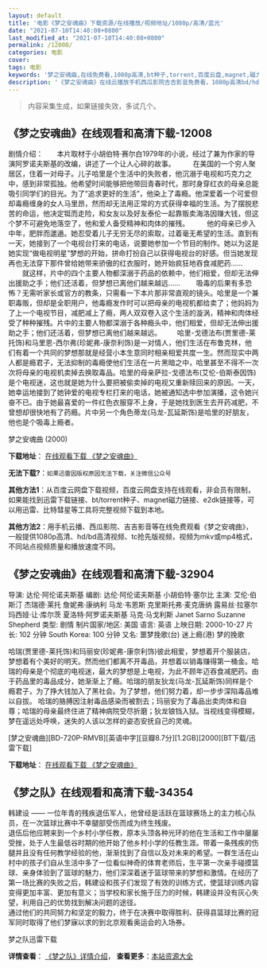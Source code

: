 ```yaml
---
layout: default
title: '电影《梦之安魂曲》下载资源/在线播放/视频地址/1080p/高清/蓝光'
date: "2021-07-10T14:40:08+0800"
last_modified_at: "2021-07-10T14:40:08+0800"
permalink: /12008/
categories: 电影
cover:
tags: 电影
keywords: '梦之安魂曲,在线免费看,1080p高清,bt种子,torrent,百度云盘,magnet,磁力链,迅雷下载资源'
description: '《梦之安魂曲》在线云播放手机西瓜影院吉吉影音免费看，1080p高清bd/hd未删减完整版和tc抢先枪版，mkv/mp4格式，附带bt/torrent种子、magnet/磁力链、百度云盘、网盘资源迅雷下载链接'
---
```


>内容采集生成，如果链接失效，多试几个。


## 《梦之安魂曲》在线观看和高清下载-12008

剧情介绍：　　本片取材于小胡伯特·赛尔白1979年的小说，经过了兼为作家的导演阿罗诺夫斯基的改编，讲述了一个让人心碎的故事。  　　在美国的一个穷人聚居区，住着一对母子。儿子哈里是个生活中的失败者，他沉溺于电视和巧克力之中，感到非常孤独。他希望时间能够把他带回青春时代，那时身穿红衣的母亲总能吸引同学们的目光。为了“追求更好的生活”，他染上了毒瘾。他深爱着一个可爱但却毒瘾缠身的女人马里昂，然而却无法用正常的方式获得幸福的生活。为了摆脱悲苦的命运，他决定铤而走险，和女友以及好友泰伦一起靠贩卖海洛因赚大钱，但这个梦不可避免地落空了，他和爱人备受精神和肉体的摧残。  　　他的母亲已步入中年，肥胖而邋遢。她忍受着儿子无穷无尽的索取，过着毫无希望的生活。直到有一天，她接到了一个电视台打来的电话，说要她参加一个节目的制作。她以为这是她实现“做电视明星”梦想的开始，拼命打扮自己以获得电视台的好感。但当她发现再也无法穿下那件曾给她带来骄傲的红衣服时，她开始疯狂地吞食减肥药……  　　就这样，片中的四个主要人物都深溺于药品的依赖中，他们相爱，但却无法伸出援助之手；他们还活着，但梦想已离他们越来越远…… 　　吸毒的后果有多恐怖？无需听家长或官方的教条，只需看一下本片那非常直观的镜头。哈里是一个兼职毒贩，但却是全职用户，他毒瘾发作时可以把母亲的电视机都给卖了；他妈妈为了上一个电视节目，减肥减上了瘾，两人双双卷入这个生活的漩涡，精神和肉体经受了种种摧残。片中的主要人物都深溺于各种瘾头中，他们相爱，但却无法伸出援助之手；他们还活着，但梦想已离他们越来越远。 　　哈里-戈德法布(贾里德-莱托饰)和马里恩-西尔弗(珍妮弗-康奈利饰)是一对情人，他们生活在布鲁克林，他们有着一个共同的梦想那就是经营小本生意同时相亲相爱共度一生。然而现实中两人都是瘾君子，无法抑制的毒瘾使他们生活在一片黑暗之中，哈里甚至不得不一次次将母亲的电视机卖掉去换取毒品。哈里的母亲萨拉-戈德法布(艾伦-伯斯泰因饰)是个电视迷，这也就是她为什么要把被偷卖掉的电视又重新赎回来的原因。一天，她幸运地接到了她钟爱的电视专栏打来的电话，她被通知选中参加演播，这令她兴奋不已。由于她最喜爱的一件红色衣服穿不上身，于是她找到医生去开药减肥，不曾想却很快地有了药瘾。片中另一个角色蒂龙(马龙-瓦延斯饰)是哈里的好朋友，他也是个吸毒上瘾者。


梦之安魂曲 (2000)

**下载地址**： [在线观看下载 《梦之安魂曲》](https://www.btbtdy.me/btdy/dy7308.html) 


**无法下载?**：`如果迅雷因版权原因无法下载，关注微信公众号 `

**其他方法1**：从百度云网盘下载视频，百度云网盘支持在线观看，非会员有限制，如果能找到迅雷下载链接、bt/torrent种子、magnet磁力链接、e2dk链接等，可以用迅雷、比特彗星等工具将完整视频下载到本地。

**其他方法2**：用手机云播、西瓜影院、吉吉影音等在线免费观看《梦之安魂曲》，一般提供1080p高清、hd/bd高清视频、tc抢先版视频，视频为mkv或mp4格式，不同站点视频质量和播放速度不同。


## 《梦之安魂曲》在线观看和高清下载-32904

导演: 达伦·阿伦诺夫斯基 编剧: 达伦·阿伦诺夫斯基 小胡伯特·塞尔比 主演: 艾伦·伯斯汀 杰瑞德·莱托 詹妮弗·康纳利 马龙·韦恩斯 克里斯托弗·麦克唐纳 露易丝·拉塞尔 玛西娅·让·库尔茨 夏洛特·阿罗诺夫斯基 马克·马戈利斯 Janet Sarno Suzanne Shepherd 类型: 剧情 制片国家/地区: 美国 语言: 英语 上映日期: 2000-10-27 片长: 102 分钟 South Korea: 100 分钟 又名: 噩梦挽歌(台) 迷上瘾(港) 梦的挽歌

哈瑞(贾里德-莱托饰)和玛丽安(珍妮弗-康奈利饰)彼此相爱，梦想着开个服装店，梦想着有个美好的明天。然而他们都离不开毒品，并想着以销毒赚得第一桶金。哈瑞的母亲是个彻底的电视迷，最大的梦想是上电视，为此不顾年迈吞食减肥药。由于药品里的毒品成分，她渐渐上了瘾。哈瑞的朋友狄龙(马龙-瓦延斯饰)同样是个瘾君子，为了挣大钱加入了黑社会。为了梦想，他们努力着，却一步步深陷毒品难以自拔。 哈瑞的胳膊因注射毒品感染而被割去；玛丽安为了毒品出卖肉体和自尊；哈瑞的母亲最终住进了精神病院受尽折磨；狄龙锒铛入狱。当视线变得模糊，梦在遥远处呼唤，迷失的人该以怎样的姿态安抚自己的灵魂。


[梦之安魂曲][BD-720P-RMVB][英语中字][豆瓣8.7分][1.2GB][2000][BT下载/迅雷下载]

**下载地址**： [在线观看下载 《梦之安魂曲》](https://www.btdx8.com/torrent/requiem_for_a_dream_2000.html) 


## 《梦之队》在线观看和高清下载-34354

韩建设 —— 一位年青的残疾退伍军人，他曾经是活跃在篮球赛场上的主力核心队员，在一次篮球比赛中不幸腿部受伤而成为终生残废。<br />退伍后他应聘来到一个乡村小学任教，原本头顶各种光环的他在生活和工作中屡屡受挫，处于人生最低谷时期的他开始了他乡村小学的任教生涯。带着一条残疾的伤腿并且没有任何教学经验的他，渐渐找到了自信以及对未来的希望。一群生活在山村中的孩子们自从生活中多了一位看似神奇的体育老师后，生平第一次亲手碰摸篮球、亲身体验到了篮球的魅力，他们深深着迷于篮球带来的梦想和激情。在经历了第一场比赛的失败之后，韩建设和孩子们发现了有效的训练方式，使篮球训练内容变得更加丰富、更加有意义；当学校和家长施于压力的时候，韩建设并没有灰心失望，利用自己的优势找到解决问题的途径。<br />通过他们的共同努力和坚定的毅力，终于在决赛中取得胜利、获得县篮球比赛的冠军同时取得了他们梦寐以求的到北京观看奥运会的入场券。


梦之队迅雷下载

**详情查看**： [《梦之队》详情介绍](/movie/34354/)， **查看更多**：[本站资源大全](/movie/t/all/)

